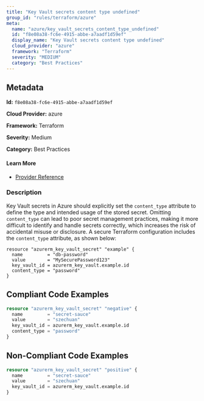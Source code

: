 ```yaml
---
title: "Key Vault secrets content type undefined"
group_id: "rules/terraform/azure"
meta:
  name: "azure/key_vault_secrets_content_type_undefined"
  id: "f8e08a38-fc6e-4915-abbe-a7aadf1d59ef"
  display_name: "Key Vault secrets content type undefined"
  cloud_provider: "azure"
  framework: "Terraform"
  severity: "MEDIUM"
  category: "Best Practices"
---
```

## Metadata

**Id:** `f8e08a38-fc6e-4915-abbe-a7aadf1d59ef`

**Cloud Provider:** azure

**Framework:** Terraform

**Severity:** Medium

**Category:** Best Practices

#### Learn More

 - [Provider Reference](https://registry.terraform.io/providers/hashicorp/azurerm/latest/docs/resources/key_vault_secret#content_type)

### Description

 Key Vault secrets in Azure should explicitly set the `content_type` attribute to define the type and intended usage of the stored secret. Omitting `content_type` can lead to poor secret management practices, making it more difficult to identify and handle secrets correctly, which increases the risk of accidental misuse or disclosure. A secure Terraform configuration includes the `content_type` attribute, as shown below:

```
resource "azurerm_key_vault_secret" "example" {
  name         = "db-password"
  value        = "MySecurePassword123"
  key_vault_id = azurerm_key_vault.example.id
  content_type = "password"
}
```


## Compliant Code Examples
```terraform
resource "azurerm_key_vault_secret" "negative" {
  name         = "secret-sauce"
  value        = "szechuan"
  key_vault_id = azurerm_key_vault.example.id
  content_type = "password"
}

```
## Non-Compliant Code Examples
```terraform
resource "azurerm_key_vault_secret" "positive" {
  name         = "secret-sauce"
  value        = "szechuan"
  key_vault_id = azurerm_key_vault.example.id
}

```